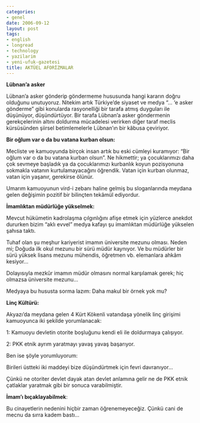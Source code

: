 ```yaml
---
categories:
- genel
date: 2006-09-12
layout: post
tags:
- english
- longread
- technology
- yazilarim
- yeni-ufuk-gazetesi
title: AKTÜEL AFORİZMALAR
---
```


**Lübnan’a asker**

Lübnan’a asker gönderip göndermeme hususunda hangi kararın doğru olduğunu unutuyoruz. Nitekim artık Türkiye’de siyaset ve medya “… ‘e asker gönderme” gibi konularda rasyonelliği bir tarafa atmış duyguları ile düşünüyor, düşündürtüyor. Bir tarafa Lübnan’a asker göndermenin gerekçelerinin altını doldurma mücadelesi verirken diğer taraf meclis kürsüsünden şiirsel betimlemelerle Lübnan’ın bir kâbusa çeviriyor.

**Bir oğlum var o da bu vatana kurban olsun:**

Mecliste ve kamuoyunda birçok insan artık bu eski cümleyi kuramıyor: “Bir oğlum var o da bu vatana kurban olsun”. Ne hikmettir; ya çocuklarımızı daha çok sevmeye başladık ya da çocuklarımızı kurbanlık koyun pozisyonuna sokmakla vatanın kurtulamayacağını öğrendik. Vatan için kurban olunmaz, vatan için yaşanır, gerekirse ölünür.

Umarım kamuoyunun vird-i zebanı haline gelmiş bu sloganlarında meydana gelen değişimin pozitif bir bilinçten tekâmül ediyordur.

**İmamlıktan müdürlüğe yükselmek:**

Mevcut hükümetin kadrolaşma çılgınlığını afişe etmek için yüzlerce anekdot dururken bizim “aklı evvel” medya kafayı şu imamlıktan müdürlüğe yükselen şahısa taktı.

Tuhaf olan şu meşhur kariyerist imamın üniversite mezunu olması. Neden mi; Doğuda ilk okul mezunu bir sürü müdür kaynıyor. Ve bu müdürler bir sürü yüksek lisans mezunu mühendis, öğretmen vb. elemanlara ahkâm kesiyor…

Dolayısıyla mezkûr imamın müdür olmasını normal karşılamak gerek; hiç olmazsa üniversite mezunu…

Medyaya bu hususta sorma lazım: Daha makul bir örnek yok mu?

**Linç Kültürü:**

Akyazı’da meydana gelen 4 Kürt Kökenli vatandaşa yönelik linç girişimi kamuoyunca iki şekilde yorumlanacak:

1: Kamuoyu devletin otorite boşluğunu kendi eli ile doldurmaya çalışıyor.

2: PKK etnik ayrım yaratmayı yavaş yavaş başarıyor.

Ben ise şöyle yorumluyorum:

Birileri üstteki iki maddeyi bize düşündürtmek için fevri davranıyor…

Çünkü ne otoriter devlet dayak atan devlet anlamına gelir ne de PKK etnik çatlaklar yaratmak gibi bir sonuca varabilmiştir.

**İmam’ı bıçaklayabilmek**:

Bu cinayetlerin nedenini hiçbir zaman öğrenemeyeceğiz. Çünkü cani de mecnu da sırra kadem bastı…
